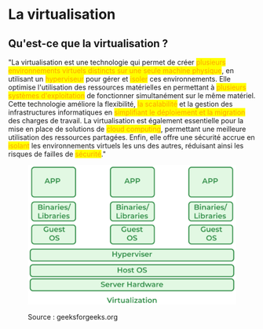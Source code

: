 # La virtualisation

## Qu'est-ce que la virtualisation ?

"La virtualisation est une technologie qui permet de créer <mark style="color:orange;">plusieurs environnements virtuels distincts sur une seule machine physique</mark>, en utilisant un <mark style="color:orange;">hyperviseur</mark> pour gérer et <mark style="color:orange;">isoler</mark> ces environnements. Elle optimise l'utilisation des ressources matérielles en permettant à <mark style="color:orange;">plusieurs systèmes d'exploitation</mark> de fonctionner simultanément sur le même matériel. Cette technologie améliore la flexibilité, <mark style="color:orange;">la scalabilité</mark> et la gestion des infrastructures informatiques en <mark style="color:orange;">simplifiant le déploiement et la migration</mark> des charges de travail. La virtualisation est également essentielle pour la mise en place de solutions de <mark style="color:orange;">cloud computing</mark>, permettant une meilleure utilisation des ressources partagées. Enfin, elle offre une sécurité accrue en <mark style="color:orange;">isolant</mark> les environnements virtuels les uns des autres, réduisant ainsi les risques de failles de <mark style="color:orange;">sécurité</mark>."

<figure><img src="../../.gitbook/assets/image (14).png" alt=""><figcaption><p>Source : geeksforgeeks.org</p></figcaption></figure>
